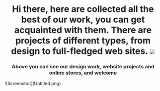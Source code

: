 <h1 align="center">Hi there, here are collected all the best of our work, you can get acquainted with them. There are projects of different types, from design to full-fledged web sites.</a> 
<img src="https://github.com/blackcater/blackcater/raw/main/images/Hi.gif" height="32"/></h1>
<h3 align="center">Above you can see our design work, website projects and online stores, and welcome</h3>
![Screenshot](Untitled.png)
